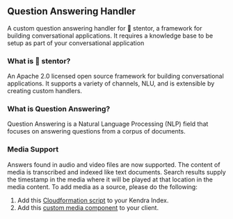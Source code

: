 ## Question Answering Handler

A custom question answering handler for 📣 stentor, a framework for building conversational applications. It requires a knowledge base to be setup as part of your conversational application

### What is 📣 stentor?

An Apache 2.0 licensed open source framework for building conversational applications. It supports a variety of channels, NLU, and is extensible by creating custom handlers.

### What is Question Answering?

Question Answering is a Natural Language Processing (NLP) field that focuses on answering questions from a corpus of documents.

### Media Support

Answers found in audio and video files are now supported.  The content of media is transcribed and indexed like text documents.  Search results supply the timestamp in the media where it will be played at that location in the media content.  To add media as a source, please do the following:

1.  Add this [Cloudformation script](https://us-east-1.console.aws.amazon.com/cloudformation/home?region=us-east-1#/stacks/create/review?templateURL=https://s3.us-east-1.amazonaws.com/aws-ml-blog/artifacts/mediasearch/msindexer.yaml&stackName=MediaSearch-Indexer) to your Kendra Index.
2.  Add this [custom media component](https://github.com/xapp-ai/oc-playground/tree/main/packages/custom-components) to your client.
